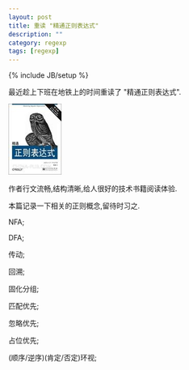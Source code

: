 ```yaml
---
layout: post
title: 重读 "精通正则表达式"
description: ""
category: regexp
tags: [regexp]
---
```

{% include JB/setup %}

最近趁上下班在地铁上的时间重读了 "精通正则表达式".

<p><img src="/assets/img/s2697984.jpg" /></p>

作者行文流畅,结构清晰,给人很好的技术书籍阅读体验.

本篇记录一下相关的正则概念,留待时习之.

NFA;

DFA;

传动;

回溯;

固化分组;

匹配优先;

忽略优先;

占位优先;

(顺序/逆序)(肯定/否定)环视;
